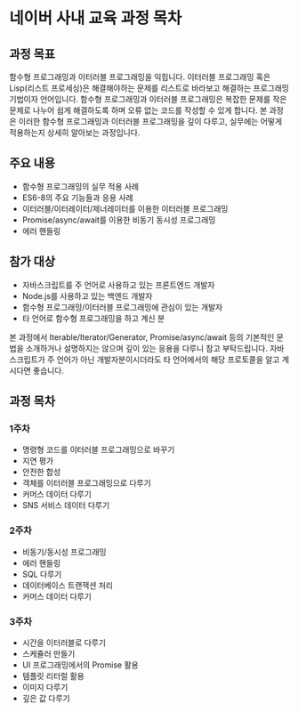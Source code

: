 # 네이버 사내 교육 과정 목차

## 과정 목표
함수형 프로그래밍과 이터러블 프로그래밍을 익힙니다. 이터러블 프로그래밍 혹은 Lisp(리스트 프로세싱)은 해결해야하는 문제를 리스트로 바라보고 해결하는 프로그래밍 기법이자 언어입니다. 함수형 프로그래밍과 이터러블 프로그래밍은 복잡한 문제를 작은 문제로 나누어 쉽게 해결하도록 하며 오류 없는 코드를 작성할 수 있게 합니다. 본 과정은 이러한 함수형 프로그래밍과 이터러블 프로그래밍을 깊이 다루고, 실무에는 어떻게 적용하는지 상세히 알아보는 과정입니다.

## 주요 내용
 - 함수형 프로그래밍의 실무 적용 사례
 - ES6-8의 주요 기능들과 응용 사례
 - 이터러블/이터레이터/제너레이터를 이용한 이터러블 프로그래밍
 - Promise/async/await를 이용한 비동기 동시성 프로그래밍
 - 에러 핸들링

## 참가 대상
 - 자바스크립트를 주 언어로 사용하고 있는 프론트엔드 개발자
 - Node.js를 사용하고 있는 백엔드 개발자
 - 함수형 프로그래밍/이터러블 프로그래밍에 관심이 있는 개발자
 - 타 언어로 함수형 프로그래밍을 하고 계신 분

본 과정에서 Iterable/Iterator/Generator, Promise/async/await 등의 기본적인 문법을 소개하거나 설명하지는 않으며 깊이 있는 응용을 다루니 참고 부탁드립니다. 자바스크립트가 주 언어가 아닌 개발자분이시더라도 타 언어에서의 해당 프로토콜을 알고 계시다면 좋습니다.

## 과정 목차

### 1주차
 - 명령형 코드를 이터러블 프로그래밍으로 바꾸기
 - 지연 평가
 - 안전한 합성
 - 객체를 이터러블 프로그래밍으로 다루기
 - 커머스 데이터 다루기
 - SNS 서비스 데이터 다루기

### 2주차
 - 비동기/동시성 프로그래밍
 - 에러 핸들링
 - SQL 다루기
 - 데이터베이스 트랜잭션 처리
 - 커머스 데이터 다루기

### 3주차
 - 시간을 이터러블로 다루기
 - 스케쥴러 만들기
 - UI 프로그래밍에서의 Promise 활용
 - 템플릿 리터럴 활용
 - 이미지 다루기
 - 깊은 값 다루기